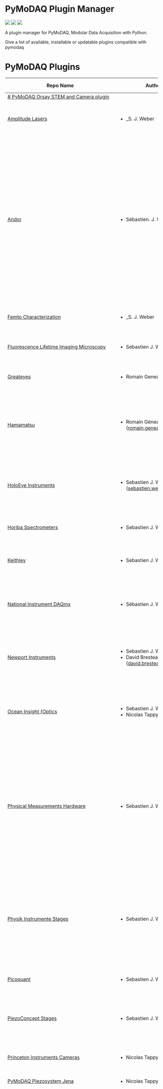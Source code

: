 # PyMoDAQ Plugin Manager

[<img src="https://img.shields.io/pypi/v/pymodaq_plugin_manager.svg">](https://pypi.org/project/pymodaq_plugin_manager/)
[<img src="https://readthedocs.org/projects/pymodaq/badge/?version=latest">](https://pymodaq.readthedocs.io/en/stable/?badge=latest)
[<img src="https://github.com/PyMoDAQ/pymodaq_plugin_manager/workflows/Upload%20Python%20Package/badge.svg">](https://github.com/PyMoDAQ/pymodaq_plugin_manager)


A plugin manager for PyMoDAQ, Modular Data Acquisition with Python.

Give a list of available, installable or updatable plugins compatible with pymodaq

# PyMoDAQ Plugins
|                                                          Repo Name                                                           |                                                                                                                                                                      Authors                                                                                                                                                                      |                                           Version plugin                                           |                                                                                                                                                                                                                                                                                                                                                                                                                                                                                                                                                                                                                                                                                                                                                                                                                                                                         Instruments                                                                                                                                                                                                                                                                                                                                                                                                                                                                                                                                                                                                                                                                                                                                                                                                                                                                          |
| ---------------------------------------------------------------------------------------------------------------------------- | ------------------------------------------------------------------------------------------------------------------------------------------------------------------------------------------------------------------------------------------------------------------------------------------------------------------------------------------------- | -------------------------------------------------------------------------------------------------- | ------------------------------------------------------------------------------------------------------------------------------------------------------------------------------------------------------------------------------------------------------------------------------------------------------------------------------------------------------------------------------------------------------------------------------------------------------------------------------------------------------------------------------------------------------------------------------------------------------------------------------------------------------------------------------------------------------------------------------------------------------------------------------------------------------------------------------------------------------------------------------------------------------------------------------------------------------------------------------------------------------------------------------------------------------------------------------------------------------------------------------------------------------------------------------------------------------------------------------------------------------------------------------------------------------------------------------------------------------------------------------------------------------------------------------------------------------------------------------------------------------------------------------------------------------------------------------------------------------------------------------------------------------------------------------------------------------------------------------------------------------------ |
| <a href="https://pypi.org/project/pymodaq-plugins-orsay/" target="_top"># PyMoDAQ Orsay STEM and Camera plugin</a>           | <ul></ul>                                                                                                                                                                                                                                                                                                                                         | <a href="https://pypi.org/project/pymodaq-plugins-orsay/" target="_top">0.0.1</a>                  |                                                                                                                                                                                                                                                                                                                                                                                                                                                                                                                                                                                                                                                                                                                                                                                                                                                                                                                                                                                                                                                                                                                                                                                                                                                                                                                                                                                                                                                                                                                                                                                                                                                                                                                                                              |
| <a href="https://pypi.org/project/pymodaq-plugins-amplitude/" target="_top">Amplitude Lasers</a>                             | <ul><li>_S. J. Weber</li></ul>                                                                                                                                                                                                                                                                                                                    | <a href="https://pypi.org/project/pymodaq-plugins-amplitude/" target="_top">0.1.1</a>              | Viewer0D<ul>   <li>     **AmplitudeSystemsCRC16**: Let you control the laser settings and grab info on the laser status (tested on a Satsuma)   </li> </ul>                                                                                                                                                                                                                                                                                                                                                                                                                                                                                                                                                                                                                                                                                                                                                                                                                                                                                                                                                                                                                                                                                                                                                                                                                                                                                                                                                                                                                                                                                                                                                                                                  |
| <a href="https://pypi.org/project/pymodaq-plugins-andor/" target="_top">Andor</a>                                            | <ul><li>Sébastien. J. Weber</li></ul>                                                                                                                                                                                                                                                                                                             | <a href="https://pypi.org/project/pymodaq-plugins-andor/" target="_top">1.1.0</a>                  | Actuators<ul><li>**Shamrock**: Shamrock series of spectrometer used as a monochromator</li></ul>Viewer1D<ul>   <li>     **ShamrockCCD**: Shamrock series of spectrometer using the Andor CCD cameras (built using double inheritance)   </li>   <li>     **ShamrockSCMOS**: Shamrock series of spectrometer using the Andor SCMOS cameras (Not tested) (built using double inheritance)   </li>   <li>     **ShamrockCCDComposition**: Shamrock series of spectrometer using the Andor CCD cameras (built using CCD camera inheritance and Shamrock composition)   </li>   <li>     **ShamrockSCMOSComposition**: Shamrock series of spectrometer using the Andor SCMOS cameras (Not tested) (built using SCMOS camera inheritance and Shamrock composition)   </li> </ul>Viewer2D<ul>   <li>**AndorCCD**: Andor CCD camera using the SDK2</li>   <li>**AndorSCMOS**: Andor CCD camera using the SDK3</li> </ul>                                                                                                                                                                                                                                                                                                                                                                                                                                                                                                                                                                                                                                                                                                                                                                                                                                             |
| <a href="https://pypi.org/project/pymodaq-plugins-femto/" target="_top">Femto Characterization</a>                           | <ul><li>_S. J. Weber</li></ul>                                                                                                                                                                                                                                                                                                                    | <a href="https://pypi.org/project/pymodaq-plugins-femto/" target="_top">0.1.0</a>                  | Viewer1D<ul><li>**femto**: Fake detector mocking typically a spectrometer acquiring FROG traces</li></ul>                                                                                                                                                                                                                                                                                                                                                                                                                                                                                                                                                                                                                                                                                                                                                                                                                                                                                                                                                                                                                                                                                                                                                                                                                                                                                                                                                                                                                                                                                                                                                                                                                                                    |
| <a href="https://pypi.org/project/pymodaq-plugins-flim/" target="_top">Fluorescence Lifetime Imaging Microscopy</a>          | <ul><li>Sebastien J. Weber</li></ul>                                                                                                                                                                                                                                                                                                              | <a href="https://pypi.org/project/pymodaq-plugins-flim/" target="_top">0.1.0</a>                   | ViewerND<ul><li>**FLIM**: FLIM using piezoconcept XY stage and picoquant timeharp TH260"</li></ul>                                                                                                                                                                                                                                                                                                                                                                                                                                                                                                                                                                                                                                                                                                                                                                                                                                                                                                                                                                                                                                                                                                                                                                                                                                                                                                                                                                                                                                                                                                                                                                                                                                                           |
| <a href="https://pypi.org/project/pymodaq-plugins-greateyes/" target="_top">Greateyes</a>                                    | <ul><li>Romain Geneaux</li></ul>                                                                                                                                                                                                                                                                                                                  | <a href="https://pypi.org/project/pymodaq-plugins-greateyes/" target="_top">1.0.2</a>              | Viewer2D<ul><li>**GreateyesCCD**: Greateyes CCD cameras using the SDK</li></ul>                                                                                                                                                                                                                                                                                                                                                                                                                                                                                                                                                                                                                                                                                                                                                                                                                                                                                                                                                                                                                                                                                                                                                                                                                                                                                                                                                                                                                                                                                                                                                                                                                                                                              |
| <a href="https://pypi.org/project/pymodaq-plugins-hamamatsu/" target="_top">Hamamatsu</a>                                    | <ul>   <li>     Romain Géneaux (romain.geneaux@cea.fr)        </li> </ul>                                                                                                                                                                                                                                                                         | <a href="https://pypi.org/project/pymodaq-plugins-hamamatsu/" target="_top">0.2.0</a>              | Viewer2D<ul>   <li>     **Hamamatsu** All cameras using the DCAM-API. Hardware ROI (region of interest) and binning (1x or 2x) are supported. To use ROIs, click on "Show/Hide ROI selection area" in the viewer panel (icon with dashed rectangle). Position the rectangle as you wish, either with mouse or by entering coordinates, then click "Update ROI" button.   </li> </ul>                                                                                                                                                                                                                                                                                                                                                                                                                                                                                                                                                                                                                                                                                                                                                                                                                                                                                                                                                                                                                                                                                                                                                                                                                                                                                                                                                                         |
| <a href="https://pypi.org/project/pymodaq-plugins-holoeye/" target="_top">HoloEye Instruments</a>                            | <ul>   <li>     Sebastien J. Weber  (sebastien.weber@cemes.fr)        </li> </ul>                                                                                                                                                                                                                                                                 | <a href="https://pypi.org/project/pymodaq-plugins-holoeye/" target="_top">1.0.2</a>                | Actuators<ul>   <li>**HoloeyeFile**: Used to load phase data into the SLM from a file</li>   <li>**HoloeyeFullScreen**: Used to load a constant (and controllable) phase into the SLM</li>   <li>**HoloeyeSplitScreen**: Used to load a binary phase mask into the SLM and control both the</li> </ul>                                                                                                                                                                                                                                                                                                                                                                                                                                                                                                                                                                                                                                                                                                                                                                                                                                                                                                                                                                                                                                                                                                                                                                                                                                                                                                                                                                                                                                                       |
| <a href="https://pypi.org/project/pymodaq-plugins-horiba/" target="_top">Horiba Spectrometers</a>                            | <ul><li>Sebastien J. Weber</li></ul>                                                                                                                                                                                                                                                                                                              | <a href="https://pypi.org/project/pymodaq-plugins-horiba/" target="_top">2.0.0</a>                 | Viewer1D<ul>   <li>**Labspec6TCP**: Control of Labspec6 settings and acquisition using TCP/IP communication</li> </ul>                                                                                                                                                                                                                                                                                                                                                                                                                                                                                                                                                                                                                                                                                                                                                                                                                                                                                                                                                                                                                                                                                                                                                                                                                                                                                                                                                                                                                                                                                                                                                                                                                                       |
| <a href="https://pypi.org/project/pymodaq-plugins-keithley/" target="_top">Keithley</a>                                      | <ul><li>Sebastien J. Weber</li></ul>                                                                                                                                                                                                                                                                                                              | <a href="https://pypi.org/project/pymodaq-plugins-keithley/" target="_top">1.0.1</a>               | Viewer0D<ul>   <li>**Keithley_Pico**: Pico-Amperemeter Keithley 648X Series, 6430 and 6514</li>   <li>**Keithley2110**: Multimeter Keithley  2110</li> </ul>                                                                                                                                                                                                                                                                                                                                                                                                                                                                                                                                                                                                                                                                                                                                                                                                                                                                                                                                                                                                                                                                                                                                                                                                                                                                                                                                                                                                                                                                                                                                                                                                 |
| <a href="https://pypi.org/project/pymodaq-plugins-daqmx/" target="_top">National Instrument DAQmx</a>                        | <ul><li>Sébastien J. Weber</li></ul>                                                                                                                                                                                                                                                                                                              | <a href="https://pypi.org/project/pymodaq-plugins-daqmx/" target="_top">0.3.1</a>                  | Actuators<ul><li>**DAQmx_MultipleScannerControl**: Control of piezo scanners with an analog output.</li></ul>Viewer0D<ul><li>**DAQmx_PLcounter**: Single photon counting</li></ul>                                                                                                                                                                                                                                                                                                                                                                                                                                                                                                                                                                                                                                                                                                                                                                                                                                                                                                                                                                                                                                                                                                                                                                                                                                                                                                                                                                                                                                                                                                                                                                           |
| <a href="https://pypi.org/project/pymodaq-plugins-newport/" target="_top">Newport Instruments</a>                            | <ul>   <li>Sebastien J. Weber</li>   <li>David Bresteau (david.bresteau@cea.fr)</li> </ul>                                                                                                                                                                                                                                                        | <a href="https://pypi.org/project/pymodaq-plugins-newport/" target="_top">1.1.0</a>                | Actuators<ul>   <li>**Conex**: Piezo actuators from the CONEX-AGAP series"</li>   <li>**Newport_ESP100**: ESP100 motion controllers</li>   <li>     **AgilisSerial**: for controllers AG-UC8 and AG-UC2 tested with motorized mounts AG-M100N (no encoder)   </li> </ul>                                                                                                                                                                                                                                                                                                                                                                                                                                                                                                                                                                                                                                                                                                                                                                                                                                                                                                                                                                                                                                                                                                                                                                                                                                                                                                                                                                                                                                                                                     |
| <a href="https://pypi.org/project/pymodaq-plugins-oceaninsight/" target="_top">Ocean Insight (Optics</a>                     | <ul>   <li>Sebastien J. Weber</li>   <li>Nicolas Tappy</li> </ul>                                                                                                                                                                                                                                                                                 | <a href="https://pypi.org/project/pymodaq-plugins-oceaninsight/" target="_top">1.0.0</a>           | Viewer1D<ul>   <li>**Omnidriver**: Control of Spectrometer using the Omnidriver library (should be installed)</li>   <li>     **Seabreeze** : If the Omnidriver library is not available, a plugin implementation based on seabreeze is provided: https://python-seabreeze.readthedocs.io/en/latest/index.html   </li> </ul>                                                                                                                                                                                                                                                                                                                                                                                                                                                                                                                                                                                                                                                                                                                                                                                                                                                                                                                                                                                                                                                                                                                                                                                                                                                                                                                                                                                                                                 |
| <a href="https://pypi.org/project/pymodaq-plugins-physical-measurements/" target="_top">Physical Measurements Hardware</a>   | <ul><li>Sebastien J. Weber</li></ul>                                                                                                                                                                                                                                                                                                              | <a href="https://pypi.org/project/pymodaq-plugins-physical-measurements/" target="_top">0.1.1</a>  | Viewer0D<ul>   <li>**Keithley_Pico**: Pico-Amperemeter Keithley 648X Series, 6430 and 6514</li>   <li>**Keithley2110**: Multimeter Keithley  2110</li>   <li>**Lockin7270**: Lockin Amplifier Ametek 7270</li>   <li>**LockinSR830**: LockIn Amplifier SR830</li> </ul>Viewer1D<ul>   <li>**LecroyWaveRunner6Zi**: Oscilloscope LecroyWaveRunner 6Zi</li>   <li>**Tektronix**: Oscilloscope Tektronix MDO Series</li>   <li>**Picoscope**: Picoscope from Picotechnology</li> </ul>Viewer2D<ul>   <li>**OpenCVCam**: Webcams control using the opencv library</li>   <li>**GenICam**: GeniCam compliant cameras suing the harvester libary</li>   <li>**TIS**: The Imaging Source TIS cameras</li> </ul>                                                                                                                                                                                                                                                                                                                                                                                                                                                                                                                                                                                                                                                                                                                                                                                                                                                                                                                                                                                                                                                     |
| <a href="https://pypi.org/project/pymodaq-plugins-physik-instrumente/" target="_top">Physik Instrumente Stages</a>           | <ul><li>Sebastien J. Weber</li></ul>                                                                                                                                                                                                                                                                                                              | <a href="https://pypi.org/project/pymodaq-plugins-physik-instrumente/" target="_top">1.2.0</a>     | Actuators<ul>   <li>     **PI**: All stages compatible with the GCS2 library. Tested on E-816, C-863 (mercury DC/Stepper), C-663, E-545.   </li>   <li>     **PILegacy**: All stages compatible with the GCS2 library. Tested on E-816, C-863 (mercury DC/Stepper), C-663, E-545.   </li>   <li>     **PI_MMCLegacy**: old controller and stages using the 32 bits MMC dll (requires 32bit python) C-862 controller. Using   </li>   <li>     **PI_MMC**: old controller and stages using the 32 bits MMC dll (requires 32bit python) C-862 controller. Using a   </li> </ul>                                                                                                                                                                                                                                                                                                                                                                                                                                                                                                                                                                                                                                                                                                                                                                                                                                                                                                                                                                                                                                                                                                                                                                                |
| <a href="https://pypi.org/project/pymodaq-plugins-picoquant/" target="_top">Picoquant</a>                                    | <ul><li>Sebastien J. Weber</li></ul>                                                                                                                                                                                                                                                                                                              | <a href="https://pypi.org/project/pymodaq-plugins-picoquant/" target="_top">0.1.0</a>              | Viewer1D<ul><li>**TH260**: Timeharp TH260 for *photon counting* and *time tagging*</li></ul>                                                                                                                                                                                                                                                                                                                                                                                                                                                                                                                                                                                                                                                                                                                                                                                                                                                                                                                                                                                                                                                                                                                                                                                                                                                                                                                                                                                                                                                                                                                                                                                                                                                                 |
| <a href="https://pypi.org/project/pymodaq-plugins-piezoconcept/" target="_top">PiezoConcept Stages</a>                       | <ul><li>Sebastien J. Weber</li></ul>                                                                                                                                                                                                                                                                                                              | <a href="https://pypi.org/project/pymodaq-plugins-piezoconcept/" target="_top">1.1.0</a>           | Actuators<ul>   <li>**PiezoConcept** : piezoconcept stages (tested on BIO2.100) using the usual serial commands</li>   <li>     **PiezoConceptPI**: Special firmware to emulate functions form the GCS2 library from Physik Instrumente   </li> </ul>                                                                                                                                                                                                                                                                                                                                                                                                                                                                                                                                                                                                                                                                                                                                                                                                                                                                                                                                                                                                                                                                                                                                                                                                                                                                                                                                                                                                                                                                                                        |
| <a href="https://pypi.org/project/pymodaq-plugins-princeton-instruments/" target="_top">Princeton Instruments Cameras</a>    | <ul><li>Nicolas Tappy</li></ul>                                                                                                                                                                                                                                                                                                                   | <a href="https://pypi.org/project/pymodaq-plugins-princeton-instruments/" target="_top">0.1.0</a>  | Viewer2D<ul><li>**picam**: Control of cameras using the picam library.</li></ul>                                                                                                                                                                                                                                                                                                                                                                                                                                                                                                                                                                                                                                                                                                                                                                                                                                                                                                                                                                                                                                                                                                                                                                                                                                                                                                                                                                                                                                                                                                                                                                                                                                                                             |
| <a href="https://pypi.org/project/pymodaq-plugins-piezosystemjena/" target="_top">PyMoDAQ Piezosystem Jena</a>               | <ul><li>Nicolas Tappy</li></ul>                                                                                                                                                                                                                                                                                                                   | <a href="https://pypi.org/project/pymodaq-plugins-piezosystemjena/" target="_top">0.1.0</a>        | Actuators<ul></ul>                                                                                                                                                                                                                                                                                                                                                                                                                                                                                                                                                                                                                                                                                                                                                                                                                                                                                                                                                                                                                                                                                                                                                                                                                                                                                                                                                                                                                                                                                                                                                                                                                                                                                                                                           |
| <a href="https://pypi.org/project/pymodaq-plugins-mock/" target="_top">PyMoDAQ Plugins Mock</a>                              | <ul><li>Sebastien J. Weber</li></ul>                                                                                                                                                                                                                                                                                                              | <a href="https://pypi.org/project/pymodaq-plugins-mock/" target="_top">4.4.0</a>                   | Actuators<ul>   <li>**Mock** actuator to test PyMoDAQ functionalities</li>   <li>**MockTau** mock actuator with characteristic time to reach set value</li>   <li>**TCP server** to communicate with other DAQ_Move or third party applications</li>   <li>**LECO director** to communicate with other DAQ_Move or third party applications</li> </ul>Viewer0D<ul>   <li>**Mock 0D** detector to test PyMoDAQ functionalities</li>   <li>**Mock Adaptive** detector to test PyMoDAQ adaptive scan mode</li>   <li>**TCP server** to communicate with other DAQ_Viewer or third party applications</li>   <li>**LECO director** to communicate with other DAQ_Viewer or third party applications</li> </ul>Viewer1D<ul>   <li>**Mock 1D** detector to test PyMoDAQ functionalities</li>   <li>**Mock Spectro** detector to test pymodaq_spectro functionalities</li>   <li>**TCP server** to communicate with other DAQ_Viewer or third party applications</li>   <li>**LECO director** to communicate with other DAQ_Viewer or third party applications</li> </ul>Viewer2D<ul>   <li>**Mock 2D** detector to test PyMoDAQ functionalities</li>   <li>**TCP server** to communicate with other DAQ_Viewer or third party applications</li>   <li>**LECO director** to communicate with other DAQ_Viewer or third party applications</li> </ul>ViewerND<ul>   <li>**Mock ND** detector to test PyMoDAQ functionalities</li>   <li>**LECO director** to communicate with other DAQ_Viewer or third party applications</li> </ul>                                                                                                                                                                                                                                |
| <a href="https://pypi.org/project/pymodaq-plugins-raspberry/" target="_top">Raspberry plugin</a>                             | <ul>   <li>     Sebastien J. Weber  (sebastien.weber@cnrs.fr)          .. if needed use this field              Contributors         ============              * First Contributor         * Other Contributors          .. if needed use this field            Depending on the plugin type, delete/complete the fields below        </li> </ul> | <a href="https://pypi.org/project/pymodaq-plugins-raspberry/" target="_top">0.0.1</a>              |     Actuators<ul></ul>    Viewer0D<ul></ul>    Viewer1D<ul></ul>Viewer2D<ul><li>**picamera**: control of the integrated pi camera using the Picamera2 library</li></ul>                                                                                                                                                                                                                                                                                                                                                                                                                                                                                                                                                                                                                                                                                                                                                                                                                                                                                                                                                                                                                                                                                                                                                                                                                                                                                                                                                                                                                                                                                                                                                                                      |
| <a href="https://pypi.org/project/pymodaq-plugins-smaract/" target="_top">Smaract</a>                                        | <ul>   <li>David Bresteau (david.bresteau@cea.fr)</li>   <li>Sebastien J. Weber (sebastien.weber@cnrs.fr)</li> </ul>                                                                                                                                                                                                                              | <a href="https://pypi.org/project/pymodaq-plugins-smaract/" target="_top">2.0.4</a>                | Actuators<ul>   <li>**SmaractMCS** SLC linear stages with sensor (S option) with MCS controller</li>   <li>**SmaractMCS2** SLC linear stages with sensor (S option) with MCS2 controller</li>   <li>     **SmaractSCU** SLC linear or angular stages with or without sensors using the Instrumental-lib package and the   </li> </ul>                                                                                                                                                                                                                                                                                                                                                                                                                                                                                                                                                                                                                                                                                                                                                                                                                                                                                                                                                                                                                                                                                                                                                                                                                                                                                                                                                                                                                        |
| <a href="https://pypi.org/project/pymodaq-plugins-stellarnet/" target="_top">StellarNet</a>                                  | <ul><li>Romain Geneaux</li></ul>                                                                                                                                                                                                                                                                                                                  | <a href="https://pypi.org/project/pymodaq-plugins-stellarnet/" target="_top">2.0.1</a>             | Viewer1D<ul>   <li>     **Stellarnet**: USB spectrometers made by StellarNet, Inc (https://www.stellarnet.us/spectrometers/).   </li> </ul>                                                                                                                                                                                                                                                                                                                                                                                                                                                                                                                                                                                                                                                                                                                                                                                                                                                                                                                                                                                                                                                                                                                                                                                                                                                                                                                                                                                                                                                                                                                                                                                                                  |
| <a href="https://pypi.org/project/pymodaq-plugins-thorlabs/" target="_top">Thorlabs Instruments</a>                          | <ul>   <li>Sebastien J. Weber</li>   <li>David Bresteau (david.bresteau@cea.fr)</li>   <li>Nicolas Tappy (nicolas.tappy@epfl.ch)</li>   <li>Romain Geneaux (romain.geneaux@cea.fr)</li> </ul>                                                                                                                                                     | <a href="https://pypi.org/project/pymodaq-plugins-thorlabs/" target="_top">1.2.0</a>               | Actuators<ul>   <li>**KinesisIntegratedStepper**: Integrated Stepper Motor Kinesis series (tested on K10CR1)</li>   <li>**Kinesis_Flipper**: Kinesis series Flipper</li>   <li>     **MFF101_pylablib**: Kinesis series Flipper mount (thorlabs MFF101), similar to **Kinesis_FLipper** but using the pylablib control module.   </li>   <li>     **PRM1Z8_pylablib**: DC servo motorized 360° rotation mount (Thorlabs PRM1Z8) using the pylablib control module. The Thorlabs APT software should be installed: https://www.thorlabs.com/newgrouppage9.cfm?objectgroup_id=9019.   </li> </ul>Viewer0D<ul>   <li>**Kinesis_KPA101**: Position Sensitive Photodetector Kinesis series (KPA101)</li>   <li>     **TLPMPowermeter**: TLPM dll compatible series (PM101x, PM102x, PM103x, PM100USB, PM16-Series, PM160, PM400, PM100A, PM100D, PM200)   </li> </ul>Viewer2D<ul>   <li>     **DCx cameras**: Tested with DCC3240M. Works with Windows. Precise installation instructions can be found here:   </li>   <li>     **Scientific cameras**: sCMOS camera series Zelux, Kiralux, Quantalux. Implemented using the pylablib control module.   </li> </ul>                                                                                                                                                                                                                                                                                                                                                                                                                                                                                                                                                                                               |
| <a href="https://pypi.org/project/pymodaq-plugins-uniblitz/" target="_top">Uniblitz</a>                                      | <ul>   <li>Matthieu Guer  (matthieu.guer@cea.fr)</li>   <li>     Romain Géneaux (romain.geneaux@cea.fr)        </li> </ul>                                                                                                                                                                                                                        | <a href="https://pypi.org/project/pymodaq-plugins-uniblitz/" target="_top">0.1.2</a>               | Actuators<ul>   <li>     **VLM1**: control of Uniblitz VLM1 Shutter Interface Module by USB. Very basic functionality to switch the shutter, without reading the actual state of the shutter.   </li> </ul>                                                                                                                                                                                                                                                                                                                                                                                                                                                                                                                                                                                                                                                                                                                                                                                                                                                                                                                                                                                                                                                                                                                                                                                                                                                                                                                                                                                                                                                                                                                                                  |
| <a href="https://pypi.org/project/pymodaq-plugins-zaber/" target="_top">Zaber Technologies</a>                               | <ul>   <li>Romain Géneaux</li>   <li>     Sebastien J. Weber (sebastien.weber@cnrs.fr)        </li> </ul>                                                                                                                                                                                                                                         | <a href="https://pypi.org/project/pymodaq-plugins-zaber/" target="_top">2.0.1</a>                  | Actuators<ul>   <li>     **Zaber** All motors using the Zaber ASCII Motion Library. Rotations and translations should be both supported (units should adapt to the actuator type), but I only tested translation stages so far.   </li>   <li>**ZaberBinary**: control of zaber actuators using the legacy binary protocol</li> </ul>                                                                                                                                                                                                                                                                                                                                                                                                                                                                                                                                                                                                                                                                                                                                                                                                                                                                                                                                                                                                                                                                                                                                                                                                                                                                                                                                                                                                                        |
| <a href="https://pypi.org/project/pymodaq-plugins-alcatel/" target="_top">pymodaq_plugins_alcatel</a>                        | <ul>   <li>     Titouan Gadeyne  (titouan.gadeyne@cea.fr)        </li> </ul>                                                                                                                                                                                                                                                                      | <a href="https://pypi.org/project/pymodaq-plugins-alcatel/" target="_top">1.1.0</a>                | Viewer0D<ul><li>**ACM1000**: Alcatel ACM 1000 six-port gauge controller</li></ul>                                                                                                                                                                                                                                                                                                                                                                                                                                                                                                                                                                                                                                                                                                                                                                                                                                                                                                                                                                                                                                                                                                                                                                                                                                                                                                                                                                                                                                                                                                                                                                                                                                                                            |
| <a href="https://pypi.org/project/pymodaq-plugins-basler/" target="_top">pymodaq_plugins_basler</a>                          | <ul>   <li>     Benedikt Burger        </li> </ul>                                                                                                                                                                                                                                                                                                | <a href="https://pypi.org/project/pymodaq-plugins-basler/" target="_top">0.1.1</a>                 | Actuators<ul></ul>Viewer0D<ul></ul>Viewer1D<ul></ul>Viewer2D<ul><li>**Basler**: control of Basler cameras</li></ul>                                                                                                                                                                                                                                                                                                                                                                                                                                                                                                                                                                                                                                                                                                                                                                                                                                                                                                                                                                                                                                                                                                                                                                                                                                                                                                                                                                                                                                                                                                                                                                                                                                          |
| <a href="https://pypi.org/project/pymodaq-plugins-bnc/" target="_top">pymodaq_plugins_bnc</a>                                | <ul>   <li>     Christian Cabello        </li> </ul>                                                                                                                                                                                                                                                                                              | <a href="https://pypi.org/project/pymodaq-plugins-bnc/" target="_top">0.0.6</a>                    | Actuators<ul><li>**BNC**: control of BNC575 Delay Generator</li></ul>Viewer0D<ul></ul>Viewer1D<ul></ul>Viewer2D<ul></ul>                                                                                                                                                                                                                                                                                                                                                                                                                                                                                                                                                                                                                                                                                                                                                                                                                                                                                                                                                                                                                                                                                                                                                                                                                                                                                                                                                                                                                                                                                                                                                                                                                                     |
| <a href="https://pypi.org/project/pymodaq-plugins-crystal-technology/" target="_top">pymodaq_plugins_crystal_technology</a>  | <ul>   <li>     Sébastien J. Weber  (sebastien.weber@cnrs.fr)          .. if needed use this field         Contributors         ============         * First Contributor         * Other Contributors   </li> </ul>                                                                                                                               | <a href="https://pypi.org/project/pymodaq-plugins-crystal-technology/" target="_top">0.0.1</a>     | Actuators<ul><li>**AOTFPro**: control of the AOTF from YSl and Crystal Technology</li></ul>Viewer0D<ul></ul>Viewer1D<ul></ul>Viewer2D<ul></ul>                                                                                                                                                                                                                                                                                                                                                                                                                                                                                                                                                                                                                                                                                                                                                                                                                                                                                                                                                                                                                                                                                                                                                                                                                                                                                                                                                                                                                                                                                                                                                                                                               |
| <a href="https://pypi.org/project/pymodaq-plugins-mockexamples/" target="_top">pymodaq_plugins_mockexamples</a>              | <ul>   <li>     Sebastien J. Weber  (sebastien.weber@cnrs.fr)        </li> </ul>                                                                                                                                                                                                                                                                  | <a href="https://pypi.org/project/pymodaq-plugins-mockexamples/" target="_top">0.2.2</a>           | Actuators<ul>   <li>     **MockCamera**: set of X, Y or theta actuators moving a light image on the corresponding camera instrument   </li>   <li>     **MockNamedAxes**: Show examples of multi axis actuator controller specifying both a name and an integer ID   </li>   <li>     **MockRandom** actuator to be used with the corresponding 0D detector. If they share the same ID in the preset then   </li>   <li>     **MockTauMulti**: controller with multiple axes and showing how to add a characteristic time (to mimic real   </li> </ul>Viewer0D<ul>   <li>     **MockAdaptive**: to be used to show how a detector can be used for adaptive samplking (not working yet with PyMoDAQ4)   </li>   <li>     **MockRandom**: generate a value of a noisy gaussian given the current value of the underlying mock controller.   </li> </ul>Viewer1D<ul>   <li>     **MockSpectro**: mimic data one coulf obtain from a spectrometer. Specific methods are also added to seemlessly use   </li>   <li>     **MockRandom**: Generate a noisy Gaussian with a spread axis (to illustrate the sorting button action of the Viewer1D   </li> </ul>* **MockRandom**: Generate a noisy Gaussian with a spread axis (to illustrate the sorting button action of the Viewer1D<ul></ul>Viewer2D<ul>   <li>     **MockCamera**: if connected with a preset with the MockCamera actuator (or a few of them, X, Y and thera), then the   </li>   <li>     **RoiStuff**: example of ROI exporting into the instrument plugin. Not yet working, planned to be ok for the future   </li> </ul>ViewerND<ul>   <li>     **MockEvents**: Simulate the acquisition of photons received on a timepix camera (position and time of arrival of each photon)   </li> </ul> |
| <a href="https://pypi.org/project/pymodaq-plugins-opencv/" target="_top">pymodaq_plugins_opencv</a>                          | <ul>   <li>     Sebastien J. Weber  (sebastien.weber@cnrs.fr)        </li> </ul>                                                                                                                                                                                                                                                                  | <a href="https://pypi.org/project/pymodaq-plugins-opencv/" target="_top">0.0.2</a>                 | Viewer2D<ul><li>**opencv**: control of cameras using the opencv library (mainly webcams)</li></ul>                                                                                                                                                                                                                                                                                                                                                                                                                                                                                                                                                                                                                                                                                                                                                                                                                                                                                                                                                                                                                                                                                                                                                                                                                                                                                                                                                                                                                                                                                                                                                                                                                                                           |
| <a href="https://pypi.org/project/pymodaq-plugins-redpitaya/" target="_top">pymodaq_plugins_redpitaya</a>                    | <ul>   <li>     Sebastien J. Weber  (sebastien.weber@cemes.fr)        </li> </ul>                                                                                                                                                                                                                                                                 | <a href="https://pypi.org/project/pymodaq-plugins-redpitaya/" target="_top">0.0.3</a>              | Viewer1D<ul><li>**RedPitayaSCPI**: perform analog data acquisition using one of the fast channels</li></ul>                                                                                                                                                                                                                                                                                                                                                                                                                                                                                                                                                                                                                                                                                                                                                                                                                                                                                                                                                                                                                                                                                                                                                                                                                                                                                                                                                                                                                                                                                                                                                                                                                                                  |
| <a href="https://pypi.org/project/pymodaq-plugins-signal-recovery/" target="_top">pymodaq_plugins_signal_recovery</a>        | <ul>   <li>Sebastien J. Weber  (sebastien.weber@cemes.fr)</li>   <li>     Other author (myotheremail@xxx.org)          .. if needed use this field              Contributors         ============              * First Contributor         * Other Contributors   </li> </ul>                                                                     | <a href="https://pypi.org/project/pymodaq-plugins-signal-recovery/" target="_top">0.0.2</a>        | Actuators<ul>   <li>     **Lockin_DSP7270**: control of the Lockin DSP7270 model (for instance to control the oscillator frequency)   </li> </ul>Viewer0D<ul><li>**Lockin_DSP7270**: control of the Lockin DSP7270 model</li></ul>                                                                                                                                                                                                                                                                                                                                                                                                                                                                                                                                                                                                                                                                                                                                                                                                                                                                                                                                                                                                                                                                                                                                                                                                                                                                                                                                                                                                                                                                                                                           |
| <a href="https://pypi.org/project/pymodaq-plugins-srs/" target="_top">pymodaq_plugins_stanford_research_systems</a>          | <ul>   <li>     Sebastien J. Weber  (sebastien.weber@cemes.fr)             </li> </ul>                                                                                                                                                                                                                                                            | <a href="https://pypi.org/project/pymodaq-plugins-srs/" target="_top">0.0.2</a>                    | Viewer0D<ul></ul>                                                                                                                                                                                                                                                                                                                                                                                                                                                                                                                                                                                                                                                                                                                                                                                                                                                                                                                                                                                                                                                                                                                                                                                                                                                                                                                                                                                                                                                                                                                                                                                                                                                                                                                                            |
